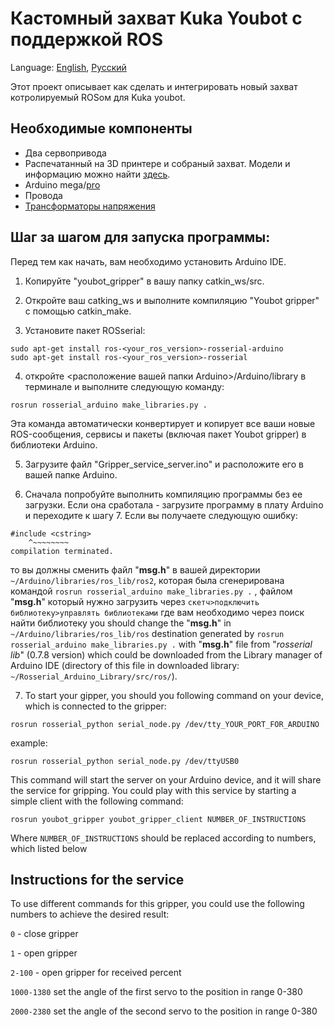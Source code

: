 # Кастомный захват Kuka Youbot с поддержкой ROS
Language: [English](https://github.com/Alex-T-RU-DE/Custom-gripper-for-youbot-with-ROS-control/blob/main/README.md), [Русский](https://github.com/Alex-T-RU-DE/Custom-gripper-for-youbot-with-ROS-control/blob/main/README.ru.md) 

Этот проект описывает как сделать и интегрировать новый захват котролируемый ROSом для Kuka youbot.

## Необходимые компоненты


- Два сервопривода
- Распечатанный на 3D принтере и собраный захват. Модели и информацию можно найти [здесь](https://www.thingiverse.com/thing:4764063).
- Arduino mega/[pro](https://www.amazon.de/ARCELI-Arduino-Mega-ATmega2560-CH340G-Elektronik/dp/B07MQ1J9MR/ref=sr_1_13?dchild=1&keywords=arduino+pro&qid=1613692717&sr=8-13)
- Провода
- [Трансформаторы напряжения](https://www.amazon.de/LAOMAO-Wandler-einstellbar-Spannungswandler-Converter/dp/B00HV4EPG8/ref=asc_df_B00HV4EPG8/?tag=googshopde-21&linkCode=df0&hvadid=231941675984&hvpos=&hvnetw=g&hvrand=3852759402861473550&hvpone=&hvptwo=&hvqmt=&hvdev=c&hvdvcmdl=&hvlocint=&hvlocphy=9068552&hvtargid=pla-420005320986&psc=1&th=1&psc=1)


## Шаг за шагом для запуска программы:

Перед тем как начать, вам необходимо установить Arduino IDE.

1. Копируйте "youbot_gripper" в вашу папку catkin_ws/src.

2. Откройте ваш catking_ws и выполните компиляцию "Youbot gripper" с помощью catkin_make.

3. Установите пакет ROSserial:
 ```
sudo apt-get install ros-<your_ros_version>-rosserial-arduino
sudo apt-get install ros-<your_ros_version>-rosserial
 ```
4. откройте <расположение вашей папки Arduino>/Arduino/library в терминале и выполните следующую команду:
```
rosrun rosserial_arduino make_libraries.py .
```
Эта команда автоматически конвертирует и копирует все ваши новые ROS-сообщения, сервисы и пакеты (включая пакет Youbot gripper) в библиотеки Arduino.

5. Загрузите файл "Gripper_service_server.ino" и расположите его в вашей папке Arduino.

6. Сначала попробуйте выполнить компиляцию программы без ее загрузки. Если она сработала - загрузите программу в плату Arduino и переходите к шагу 7. Если вы получаете следующую ошибку:

```
#include <cstring>
    ^~~~~~~~~
compilation terminated. 
 ```
то вы должны сменить файл "**msg.h**" в вашей директории `~/Arduino/libraries/ros_lib/ros2`, которая была сгенерирована командой ```rosrun rosserial_arduino make_libraries.py .``` , файлом "**msg.h**" который нужно загрузить через `скетч>подключить библиотеку>управлять библиотеками` где вам необходимо через поиск найти библиотеку 
you should change the "**msg.h**" in `~/Arduino/libraries/ros_lib/ros` destination generated by ```rosrun rosserial_arduino make_libraries.py .``` with "**msg.h**" file from "*rosserial lib*" (0.7.8 version) which could be downloaded from the Library manager of Arduino IDE (directory of this file in downloaded library: `~/Rosserial_Arduino_Library/src/ros/`).  

   
7. To start your gipper, you should you following command on your device, which is connected to the gripper:
```
rosrun rosserial_python serial_node.py /dev/tty_YOUR_PORT_FOR_ARDUINO 
```
example:  
```
rosrun rosserial_python serial_node.py /dev/ttyUSB0
```
This command will start the server on your Arduino device, and it will share the service for gripping. You could play with this service by starting a simple client with the following command:
```
rosrun youbot_gripper youbot_gripper_client NUMBER_OF_INSTRUCTIONS 
```
Where ```NUMBER_OF_INSTRUCTIONS``` should be replaced according to numbers, which listed below
        
                                 
## Instructions for the service

To use different commands for this gripper, you could use the following numbers to achieve the desired result:

```0``` - close gripper

```1``` - open gripper

```2-100``` - open gripper for received percent

```1000-1380``` set the angle of the first servo to the position in range 0-380

```2000-2380``` set the angle of the second servo to the position in range 0-380
